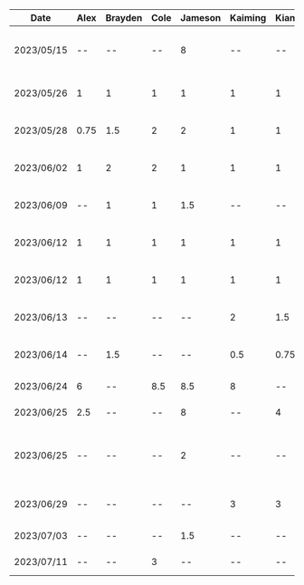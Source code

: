 | Date | Alex | Brayden | Cole | Jameson | Kaiming | Kian | Toluwa | Task|
| --- | --- | --- |---| --- | --- | --- | --- | --- |
| 2023/05/15 | -- | -- | -- | 8 | -- | -- | -- | Learning Kotlin / Jetpack Compose |
| 2023/05/26 | 1 | 1 | 1 | 1 | 1 | 1 | 1 | Project brainstorming meeting |
| 2023/05/28 | 0.75 | 1.5 | 2 | 2 | 1 | 1 | 1 | Project proposal presentation |
| 2023/06/02 | 1 | 2 | 2 | 1 | 1 | 1 | 1 | Project proposal document |
| 2023/06/09 | -- | 1 | 1 | 1.5 | -- | -- | -- | Project Skeleton Creation |
| 2023/06/12 | 1 | 1 | 1 | 1 | 1 | 1 | 1 | D2: Buddy Proposal Review |
| 2023/06/12 | 1 | 1 | 1 | 1 | 1 | 1 | 1 | Architecture Brainstorm Meeting |
| 2023/06/13 | -- | -- | -- | -- | 2 | 1.5 | 1.5 | D2: Buddy proposal document |
| 2023/06/14 | -- | 1.5 | -- | -- | 0.5 | 0.75 | -- | D2: Buddy proposal document |
| 2023/06/24 | 6 | -- | 8.5 | 8.5 | 8 | -- | -- | D3: Demo feature work|
| 2023/06/25 | 2.5 | -- | -- | 8 | -- | 4 | -- | D3: Demo feature work|
| 2023/06/25 | -- | -- | -- | 2 | -- | -- | -- | Passing data between views and improving nav |
| 2023/06/29 | -- | -- | -- | -- | 3 | 3 | 3 | D3: Prototype document work|
| 2023/07/03 | -- | -- | -- | 1.5 | -- | -- | -- | Changing input types |
| 2023/07/11 | -- | -- | 3 | -- | -- | -- | -- | modifiable events |
